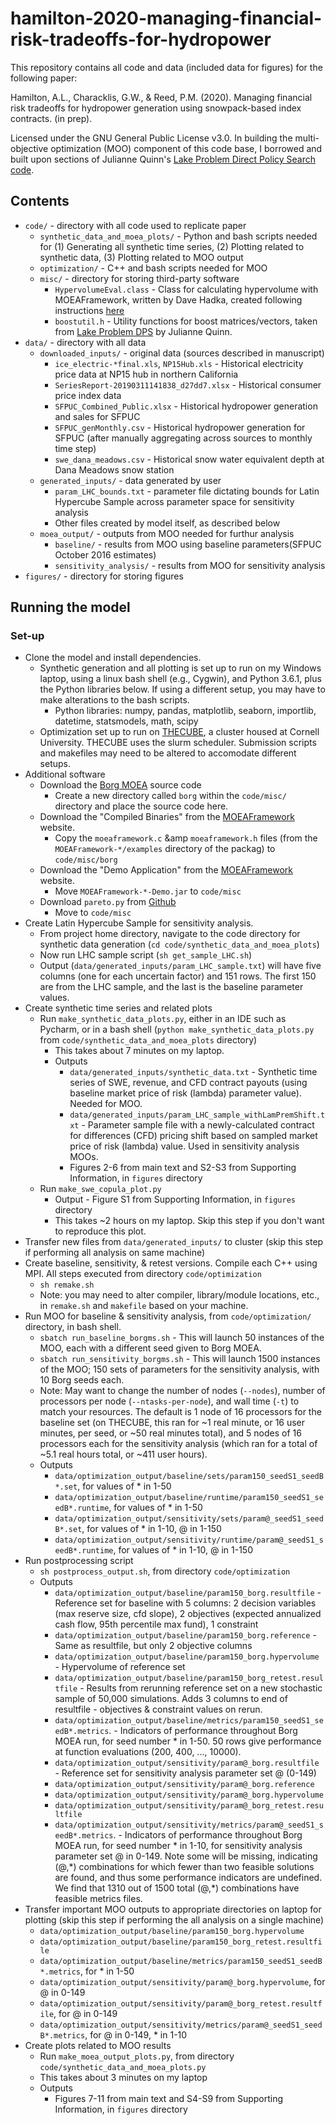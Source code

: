 # hamilton-2020-managing-financial-risk-tradeoffs-for-hydropower
This repository contains all code and data (included data for figures) for the following paper:

Hamilton, A.L., Characklis, G.W., &amp; Reed, P.M. (2020). Managing financial risk tradeoffs for hydropower generation using snowpack-based index contracts. (in prep).

Licensed under the GNU General Public License v3.0. In building the multi-objective optimization (MOO) component of this code base, I borrowed and built upon sections of Julianne Quinn's [Lake Problem Direct Policy Search code](https://github.com/julianneq/Lake_Problem_DPS).

## Contents
* `code/` - directory with all code used to replicate paper
  * `synthetic_data_and_moea_plots/` - Python and bash scripts needed for (1) Generating all synthetic time series, (2) Plotting related to synthetic data, (3) Plotting related to MOO output
  * `optimization/` - C++ and bash scripts needed for MOO
  * `misc/` - directory for storing third-party software
    * `HypervolumeEval.class` - Class for calculating hypervolume with MOEAFramework, written by Dave Hadka, created following instructions [here](https://waterprogramming.wordpress.com/2015/08/26/moea-diagnostics-for-a-simple-test-case-part-23/)
    * `boostutil.h` - Utility functions for boost matrices/vectors, taken from [Lake Problem DPS](https://github.com/julianneq/Lake_Problem_DPS/blob/master/Optimization/boostutil.h) by Julianne Quinn.
* `data/` - directory with all data
  * `downloaded_inputs/` - original data (sources described in manuscript)
    * `ice_electric-*final.xls`, `NP15Hub.xls` - Historical electricity price data at NP15 hub in northern California
    * `SeriesReport-20190311141838_d27dd7.xlsx` - Historical consumer price index data
    * `SFPUC_Combined_Public.xlsx` - Historical hydropower generation and sales for SFPUC
    * `SFPUC_genMonthly.csv` - Historical hydropower generation for SFPUC (after manually aggregating across sources to monthly time step)
    * `swe_dana_meadows.csv` - Historical snow water equivalent depth at Dana Meadows snow station
  * `generated_inputs/` - data generated by user
    * `param_LHC_bounds.txt` - parameter file dictating bounds for Latin Hypercube Sample across parameter space for sensitivity analysis
    * Other files created by model itself, as described below
  * `moea_output/` - outputs from MOO needed for furthur analysis
    * `baseline/` - results from MOO using baseline parameters(SFPUC October 2016 estimates)
    * `sensitivity_analysis/` - results from MOO for sensitivity analysis
* `figures/` - directory for storing figures

## Running the model
### Set-up
* Clone the model and install dependencies. 
  * Synthetic generation and all plotting is set up to run on my Windows laptop, using a linux bash shell (e.g., Cygwin), and Python 3.6.1, plus the Python libraries below. If using a different setup, you may have to make alterations to the bash scripts.
    * Python libraries: numpy, pandas, matplotlib, seaborn, importlib, datetime, statsmodels, math, scipy
  * Optimization set up to run on [THECUBE](https://www.cac.cornell.edu/wiki/index.php?title=THECUBE_Cluster), a cluster housed at Cornell University. THECUBE uses the slurm scheduler. Submission scripts and makefiles may need to be altered to accomodate different setups.
* Additional software
  * Download the [Borg MOEA](http://borgmoea.org/) source code
    * Create a new directory called `borg` within the `code/misc/` directory and place the source code here.
  * Download the "Compiled Binaries" from the [MOEAFramework](http://www.moeaframework.org/) website.
    * Copy the `moeaframework.c` &amp `moeaframework.h` files (from the `MOEAFramework-*/examples` directory of the packag) to `code/misc/borg` 
  * Download the "Demo Application" from the [MOEAFramework](http://www.moeaframework.org/) website.
    * Move `MOEAFramework-*-Demo.jar` to `code/misc`
  * Download `pareto.py` from [Github](https://github.com/matthewjwoodruff/pareto.py) 
    * Move to `code/misc`
* Create Latin Hypercube Sample for sensitivity analysis. 
  * From project home directory, navigate to the code directory for synthetic data generation (`cd code/synthetic_data_and_moea_plots`)
  * Now run LHC sample script (`sh get_sample_LHC.sh`)
  * Output (`data/generated_inputs/param_LHC_sample.txt`) will have five columns (one for each uncertain factor) and 151 rows. The first 150 are from the LHC sample, and the last is the baseline parameter values.
* Create synthetic time series and related plots
  * Run `make_synthetic_data_plots.py`, either in an IDE such as Pycharm, or in a bash shell (`python make_synthetic_data_plots.py` from `code/synthetic_data_and_moea_plots` directory)
    * This takes about 7 minutes on my laptop.
    * Outputs
      * `data/generated_inputs/synthetic_data.txt` - Synthetic time series of SWE, revenue, and CFD contract payouts (using baseline market price of risk (lambda) parameter value). Needed for MOO.
      * `data/generated_inputs/param_LHC_sample_withLamPremShift.txt` - Parameter sample file with a newly-calculated contract for differences (CFD) pricing shift based on sampled market price of risk (lambda) value. Used in sensitivity analysis MOOs.
      * Figures 2-6 from main text and S2-S3 from Supporting Information, in `figures` directory
  * Run `make_swe_copula_plot.py` 
    * Output - Figure S1 from Supporting Information, in `figures` directory
    * This takes ~2 hours on my laptop. Skip this step if you don't want to reproduce this plot.
* Transfer new files from `data/generated_inputs/` to cluster (skip this step if performing all analysis on same machine)
* Create baseline, sensitivity, & retest versions. Compile each C++ using MPI. All steps executed from directory `code/optimization`
  * `sh remake.sh`
  * Note: you may need to alter compiler, library/module locations, etc., in `remake.sh` and `makefile` based on your machine.
* Run MOO for baseline & sensitivity analysis, from `code/optimization/` directory, in bash shell.
  * `sbatch run_baseline_borgms.sh` - This will launch 50 instances of the MOO, each with a different seed given to Borg MOEA.
  * `sbatch run_sensitivity_borgms.sh` - This will launch 1500 instances of the MOO; 150 sets of parameters for the sensitivity analysis, with 10 Borg seeds each.
  * Note: May want to change the number of nodes (`--nodes`), number of processors per node (`--ntasks-per-node`), and wall time (`-t`) to match your resources. The default is 1 node of 16 processors for the baseline set (on THECUBE, this ran for ~1 real minute, or 16 user minutes, per seed, or ~50 real minutes total), and 5 nodes of 16 processors each for the sensitivity analysis (which ran for a total of ~5.1 real hours total, or ~411 user hours).
  * Outputs
    * `data/optimization_output/baseline/sets/param150_seedS1_seedB*.set`, for values of * in 1-50
    * `data/optimization_output/baseline/runtime/param150_seedS1_seedB*.runtime`, for values of * in 1-50
    * `data/optimization_output/sensitivity/sets/param@_seedS1_seedB*.set`, for values of * in 1-10, @ in 1-150
    * `data/optimization_output/sensitivity/runtime/param@_seedS1_seedB*.runtime`, for values of * in 1-10, @ in 1-150
* Run postprocessing script
  * `sh postprocess_output.sh`, from directory `code/optimization`
  * Outputs
    * `data/optimization_output/baseline/param150_borg.resultfile` - Reference set for baseline with 5 columns: 2 decision variables (max reserve size, cfd slope), 2 objectives (expected annualized cash flow, 95th percentile max fund), 1 constraint
    * `data/optimization_output/baseline/param150_borg.reference` - Same as resultfile, but only 2 objective columns
    * `data/optimization_output/baseline/param150_borg.hypervolume` - Hypervolume of reference set
    * `data/optimization_output/baseline/param150_borg_retest.resultfile` - Results from rerunning reference set on a new stochastic sample of 50,000 simulations. Adds 3 columns to end of resultfile - objectives & constraint values on rerun.
    * `data/optimization_output/baseline/metrics/param150_seedS1_seedB*.metrics`. - Indicators of performance throughout Borg MOEA run, for seed number * in 1-50. 50 rows give performance at function evaluations (200, 400, ..., 10000).
    * `data/optimization_output/sensitivity/param@_borg.resultfile` - Reference set for sensitivity analysis parameter set @ (0-149)
    * `data/optimization_output/sensitivity/param@_borg.reference` 
    * `data/optimization_output/sensitivity/param@_borg.hypervolume` 
    * `data/optimization_output/sensitivity/param@_borg_retest.resultfile`
    * `data/optimization_output/sensitivity/metrics/param@_seedS1_seedB*.metrics`. - Indicators of performance throughout Borg MOEA run, for seed number * in 1-10, for sensitivity analysis parameter set @ in 0-149. Note some will be missing, indicating (@,*) combinations for which fewer than two feasible solutions are found, and thus some performance indicators are undefined. We find that 1310 out of 1500 total (@,\*) combinations have feasible metrics files.
* Transfer important MOO outputs to appropriate directories on laptop for plotting (skip this step if performing the all analysis on a single machine)
  * `data/optimization_output/baseline/param150_borg.hypervolume`
  * `data/optimization_output/baseline/param150_borg_retest.resultfile`
  * `data/optimization_output/baseline/metrics/param150_seedS1_seedB*.metrics`, for * in 1-50
  * `data/optimization_output/sensitivity/param@_borg.hypervolume`, for @ in 0-149
  * `data/optimization_output/sensitivity/param@_borg_retest.resultfile`, for @ in 0-149
  * `data/optimization_output/sensitivity/metrics/param@_seedS1_seedB*.metrics`, for @ in 0-149, * in 1-10
* Create plots related to MOO results
  * Run `make_moea_output_plots.py`, from directory `code/synthetic_data_and_moea_plots.py`
  * This takes about 3 minutes on my laptop
  * Outputs
    * Figures 7-11 from main text and S4-S9 from Supporting Information, in `figures` directory
